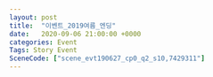 ```yaml
---
layout: post
title:  "이벤트_2019여름_엔딩"
date:   2020-09-06 21:00:00 +0000
categories: Event
Tags: Story Event
SceneCode: ["scene_evt190627_cp0_q2_s10,7429311"]
---
```

